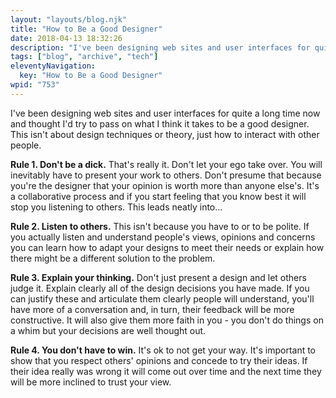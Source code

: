 ```yaml
---
layout: "layouts/blog.njk"
title: "How to Be a Good Designer"
date: 2018-04-13 18:32:26
description: "I've been designing web sites and user interfaces for quite a long time now and thought I'd try to pass on what I think it takes to be a good designer"
tags: ["blog", "archive", "tech"]
eleventyNavigation:
  key: "How to Be a Good Designer"
wpid: "753"
---
```


I've been designing web sites and user interfaces for quite a long time now and thought I'd try to pass on what I think it takes to be a good designer. This isn't about design techniques or theory, just how to interact with other people.

<strong>Rule 1. Don't be a dick.</strong>
That's really it. Don't let your ego take over. You will inevitably have to present your work to others. Don't presume that because you're the designer that your opinion is worth more than anyone else's. It's a collaborative process and if you start feeling that you know best it will stop you listening to others. This leads neatly into...

<strong>Rule 2. Listen to others.</strong>
This isn't because you have to or to be polite. If you actually listen and understand people's views, opinions and concerns you can learn how to adapt your designs to meet their needs or explain how there might be a different solution to the problem.

<strong>Rule 3. Explain your thinking.</strong>
Don't just present a design and let others judge it. Explain clearly all of the design decisions you have made. If you can justify these and articulate them clearly people will understand, you'll have more of a conversation and, in turn, their feedback will be more constructive. It will also give them more faith in you - you don't do things on a whim but your decisions are well thought out.

<strong>Rule 4. You don't have to win.</strong>
It's ok to not get your way. It's important to show that you respect others' opinions and concede to try their ideas. If their idea really was wrong it will come out over time and the next time they will be more inclined to trust your view.
